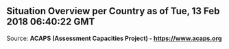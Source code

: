 ## Situation Overview per Country as of Tue, 13 Feb 2018 06:40:22 GMT

Source: **ACAPS (Assessment Capacities Project) - https://www.acaps.org**
